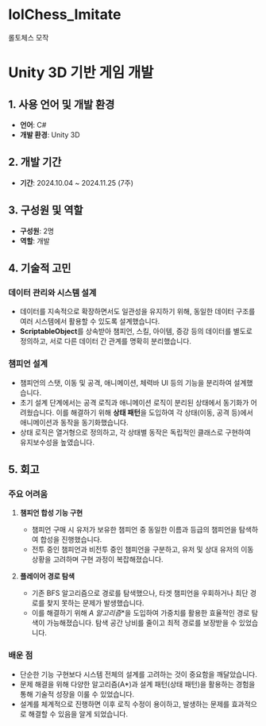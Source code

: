 # lolChess_Imitate
롤토체스 모작

# Unity 3D 기반 게임 개발

## 1. 사용 언어 및 개발 환경
- **언어**: C#
- **개발 환경**: Unity 3D

## 2. 개발 기간
- **기간**: 2024.10.04 ~ 2024.11.25 (7주)

## 3. 구성원 및 역할
- **구성원**: 2명
- **역할**: 개발

## 4. 기술적 고민

### 데이터 관리와 시스템 설계
- 데이터를 지속적으로 확장하면서도 일관성을 유지하기 위해, 동일한 데이터 구조를 여러 시스템에서 활용할 수 있도록 설계했습니다.
- **ScriptableObject**를 상속받아 챔피언, 스킬, 아이템, 증강 등의 데이터를 별도로 정의하고, 서로 다른 데이터 간 관계를 명확히 분리했습니다.

### 챔피언 설계
- 챔피언의 스탯, 이동 및 공격, 애니메이션, 체력바 UI 등의 기능을 분리하여 설계했습니다.
- 초기 설계 단계에서는 공격 로직과 애니메이션 로직이 분리된 상태에서 동기화가 어려웠습니다. 이를 해결하기 위해 **상태 패턴**을 도입하여 각 상태(이동, 공격 등)에서 애니메이션과 동작을 동기화했습니다.
- 상태 로직은 열거형으로 정의하고, 각 상태별 동작은 독립적인 클래스로 구현하여 유지보수성을 높였습니다.

## 5. 회고

### 주요 어려움
1. **챔피언 합성 기능 구현**
   - 챔피언 구매 시 유저가 보유한 챔피언 중 동일한 이름과 등급의 챔피언을 탐색하여 합성을 진행했습니다.
   - 전투 중인 챔피언과 비전투 중인 챔피언을 구분하고, 유저 및 상대 유저의 이동 상황을 고려하며 구현 과정이 복잡해졌습니다.

2. **플레이어 경로 탐색**
   - 기존 BFS 알고리즘으로 경로를 탐색했으나, 타겟 챔피언을 우회하거나 최단 경로를 찾지 못하는 문제가 발생했습니다.
   - 이를 해결하기 위해 **A* 알고리즘**을 도입하여 가중치를 활용한 효율적인 경로 탐색이 가능해졌습니다. 탐색 공간 낭비를 줄이고 최적 경로를 보장받을 수 있었습니다.

### 배운 점
- 단순한 기능 구현보다 시스템 전체의 설계를 고려하는 것이 중요함을 깨달았습니다.
- 문제 해결을 위해 다양한 알고리즘(A*)과 설계 패턴(상태 패턴)을 활용하는 경험을 통해 기술적 성장을 이룰 수 있었습니다.
- 설계를 체계적으로 진행하면 이후 로직 수정이 용이하고, 발생하는 문제를 효과적으로 해결할 수 있음을 알게 되었습니다.
